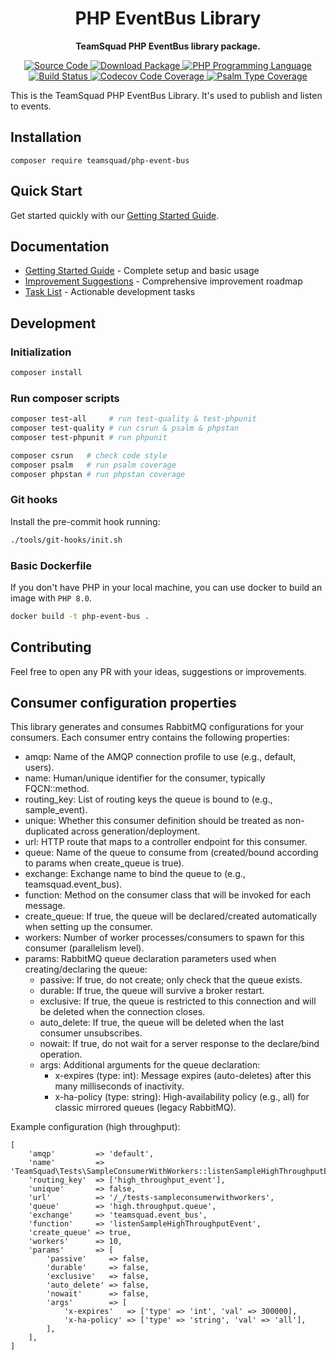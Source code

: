 <h1 align="center"><!-- NAME_START -->PHP EventBus Library<!-- NAME_END --></h1>

<!-- BADGES_START -->
<p align="center">
    <strong>TeamSquad PHP EventBus library package.</strong>
</p>

<p align="center">
    <a href="https://github.com/teamsquad-io/php-event-bus">
        <img src="https://img.shields.io/badge/source-teamsquad--io/php--event--bus-blue.svg?style=flat-square" alt="Source Code">
    </a>
    <a href="https://packagist.org/packages/teamsquad.io/php-event-bus">
        <img src="https://img.shields.io/packagist/v/teamsquad.io/php-event-bus.svg?style=flat-square&label=release" alt="Download Package">
    </a>
    <a href="https://php.net">
        <img src="https://img.shields.io/packagist/php-v/teamsquad.io/php-event-bus.svg?style=flat-square&colorB=%238892BF" alt="PHP Programming Language">
    </a>
    <a href="https://github.com/teamsquad-io/php-event-bus/actions/workflows/ci.yml">
        <img src="https://img.shields.io/github/workflow/status/teamsquad-io/php-event-bus/CI?logo=github" alt="Build Status">
    </a>
    <a href="https://codecov.io/gh/teamsquad-io/php-event-bus">
        <img src="https://img.shields.io/codecov/c/gh/teamsquad-io/php-event-bus?label=codecov&logo=codecov&style=flat-square" alt="Codecov Code Coverage">
    </a>
    <a href="https://shepherd.dev/github/teamsquad-io/php-event-bus">
        <img src="https://img.shields.io/endpoint?style=flat-square&url=https%3A%2F%2Fshepherd.dev%2Fgithub%2Fteamsquad-io%2Fphp-event-bus%2Fcoverage" alt="Psalm Type Coverage">
    </a>
</p>
<!-- BADGES_END -->
This is the TeamSquad PHP EventBus Library. It's used to publish and listen to events.

<h2>Installation</h2>
<p>
    <code>composer require teamsquad/php-event-bus</code>
</p>

## Quick Start

Get started quickly with our [Getting Started Guide](docs/getting-started.md).

## Documentation

- [Getting Started Guide](docs/getting-started.md) - Complete setup and basic usage
- [Improvement Suggestions](IMPROVEMENTS.md) - Comprehensive improvement roadmap
- [Task List](TASKS.md) - Actionable development tasks

## Development

### Initialization

```bash
composer install
```

### Run composer scripts

```bash
composer test-all     # run test-quality & test-phpunit
composer test-quality # run csrun & psalm & phpstan
composer test-phpunit # run phpunit

composer csrun   # check code style
composer psalm   # run psalm coverage
composer phpstan # run phpstan coverage
```

### Git hooks

Install the pre-commit hook running:

```bash
./tools/git-hooks/init.sh
```

### Basic Dockerfile

If you don't have PHP in your local machine, you can use docker to build an image with `PHP 8.0`.

```bash
docker build -t php-event-bus .
```

## Contributing

Feel free to open any PR with your ideas, suggestions or improvements.


## Consumer configuration properties

This library generates and consumes RabbitMQ configurations for your consumers. Each consumer entry contains the following properties:

- amqp: Name of the AMQP connection profile to use (e.g., default, users).
- name: Human/unique identifier for the consumer, typically FQCN::method.
- routing_key: List of routing keys the queue is bound to (e.g., sample_event).
- unique: Whether this consumer definition should be treated as non-duplicated across generation/deployment.
- url: HTTP route that maps to a controller endpoint for this consumer.
- queue: Name of the queue to consume from (created/bound according to params when create_queue is true).
- exchange: Exchange name to bind the queue to (e.g., teamsquad.event_bus).
- function: Method on the consumer class that will be invoked for each message.
- create_queue: If true, the queue will be declared/created automatically when setting up the consumer.
- workers: Number of worker processes/consumers to spawn for this consumer (parallelism level).
- params: RabbitMQ queue declaration parameters used when creating/declaring the queue:
  - passive: If true, do not create; only check that the queue exists.
  - durable: If true, the queue will survive a broker restart.
  - exclusive: If true, the queue is restricted to this connection and will be deleted when the connection closes.
  - auto_delete: If true, the queue will be deleted when the last consumer unsubscribes.
  - nowait: If true, do not wait for a server response to the declare/bind operation.
  - args: Additional arguments for the queue declaration:
    - x-expires (type: int): Message expires (auto-deletes) after this many milliseconds of inactivity.
    - x-ha-policy (type: string): High-availability policy (e.g., all) for classic mirrored queues (legacy RabbitMQ).

Example configuration (high throughput):

```
[
    'amqp'         => 'default',
    'name'         => 'TeamSquad\Tests\SampleConsumerWithWorkers::listenSampleHighThroughputEvent',
    'routing_key'  => ['high_throughput_event'],
    'unique'       => false,
    'url'          => '/_/tests-sampleconsumerwithworkers',
    'queue'        => 'high.throughput.queue',
    'exchange'     => 'teamsquad.event_bus',
    'function'     => 'listenSampleHighThroughputEvent',
    'create_queue' => true,
    'workers'      => 10,
    'params'       => [
        'passive'     => false,
        'durable'     => false,
        'exclusive'   => false,
        'auto_delete' => false,
        'nowait'      => false,
        'args'        => [
            'x-expires'   => ['type' => 'int', 'val' => 300000],
            'x-ha-policy' => ['type' => 'string', 'val' => 'all'],
        ],
    ],
]
```
